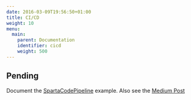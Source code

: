 ```yaml
---
date: 2016-03-09T19:56:50+01:00
title: CI/CD
weight: 10
menu:
  main:
    parent: Documentation
    identifier: cicd
    weight: 500
---
```



## Pending

Document the [SpartaCodePipeline](https://github.com/mweagle/SpartaCodePipeline) example. Also see the [Medium Post](https://medium.com/@mweagle/serverless-serverfull-and-weaving-pipelines-c9f83eec9227)